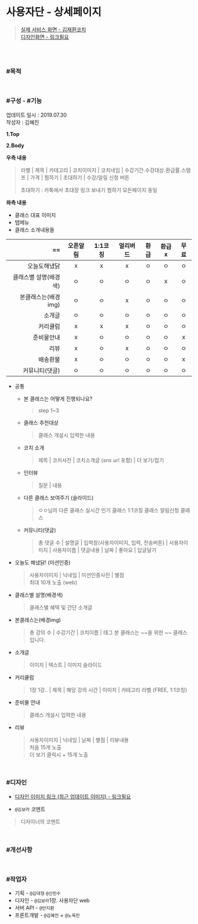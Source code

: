 # 사용자단 - 상세페이지

> [실제 서비스 화면 - 김재환코치](https://www.modooclass.net/class/classDetail/483)  
> [디자인화면 - 링크필요]() 

<br><br>

### #목적


<br>

### #구성 - #기능
업데이트 일시 : 2019.07.30  
작성자 : 김혜진

**1.Top**  

**2.Body**  

**우측 내용**
> 라벨 | 제목 | 카테고리 | 코치이미지 | 코치네임 | 수강기간.수강대상.환급률.스탬프 | 가격 | 찜하기 | 초대하기 | 수강/알림 신청 버튼
>
> 초대하기 : 카톡에서 초대장 링크 보내기
> 찜하기 모든페이지 동일

**좌측 내용**
- 클래스 대표 이미지
- 탭메뉴
- 클래스 소개내용들

|         ==           | 오픈알림 | 1:1코칭 | 얼리버드 | 환급    | 환급x   | 무료   | 
|       -----:         | :-----: | :-----: | :-----: | :-----: | :-----: | :-----: |
| 오늘도해냈닭          |    x    |    x    |    x    |   ㅇ    |   ㅇ    |  ㅇ   |
| 클래스별 설명(배경색) |    ㅇ    |    ㅇ   |    ㅇ   |   ㅇ    |   x     |  ㅇ   |
| 본클래스는(배경img)   |    ㅇ   |    ㅇ    |    x    |   ㅇ    |   ㅇ    |  ㅇ   |
| 소개글               |    ㅇ    |   ㅇ     |    ㅇ  |   ㅇ    |   ㅇ    |  ㅇ   |
| 커리큘럼             |    x    |    x     |    x    |   ㅇ    |   ㅇ    |  ㅇ   |
| 준비물안내           |    x    |    ㅇ    |    ㅇ    |   ㅇ    |   ㅇ    |  x   |
| 리뷰                 |    x    |    ㅇ    |    x    |   ㅇ    |   ㅇ    |  ㅇ   |
| 배송환불             |    x    |    ㅇ    |    ㅇ    |   ㅇ    |   ㅇ    |  x   |
| 커뮤니티(댓글)       |    ㅇ   |    ㅇ    |    ㅇ    |   ㅇ    |   ㅇ    |  ㅇ  |

- 공통
	- 본 클래스는 어떻게 진행되나요?
		> step 1~3
	- 클래스 추천대상
		> 클래스 개설시 입력한 내용
	- 코치 소개
		> 제목 | 코치사진 | 코치소개글 (sns url 포함) | 더 보기/접기
	- 인터뷰  
		> 질문 | 내용
	- 다른 클래스 보여주기 (슬라이드)
		> ㅇㅇ님의 다른 클래스
		> 실시간 인기 클래스
		> 1:1코칭 클래스
		> 알림신청 클래스
	- 커뮤니티(댓글)
		> 총 댓글 수 | 설명글 | 입력창(사용자이미지, 입력, 전송버튼) | 사용자이미지 | 사용자이름 | 댓글내용 | 날짜 | 좋아요 | 답글달기


- 오늘도 해냈닭! (미션인증)        
	> 사용자이미지 | 닉네임 | 미션인증사진 | 별점  
	> 최대 10개 노출 (web)

- 클래스별 설명(배경색)
	> 클래스별 혜택 및 간단 소개글

- 본클래스는(배경img)
	> 총 강의 수 | 수강기간 | 코치이름 | 태그
	> 본 클래스는 ~~을 위한 ~~ 클래스 입니다.  

- 소개글
	> 이미지 | 텍스트 | 이미지 슬라이드


- 커리큘럼
	> 1장 1강.. | 제목 | 해당 강의 시간 | 이미지 | 카테고리 라벨 (FREE, 1:1코칭)

- 준비물 안내
	> 클래스 개설시 입력한 내용

- 리뷰  
	> 사용자이미지 | 닉네임 | 날짜 | 별점 | 리뷰내용  
	> 처음 15개 노출  
	> 더 보기 클릭시 + 15개 노출


<br>

### #디자인

- [디자인 이미지 링크 (최근 업데이트 이미지) - 링크필요]()

- `@김보라` 코멘트

> 디자이너의 코멘트

<br>

### #개선사항


<br>

### #작업자

- 기획 - `@김대형` `@신민수`
- 디자인 - `@김보라`1장. 사용자단 web
- 서버 API - `@안지환`
- 프론트개발 - `@김혜진` + `@노육민`


